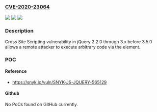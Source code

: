 ### [CVE-2020-23064](https://cve.mitre.org/cgi-bin/cvename.cgi?name=CVE-2020-23064)
![](https://img.shields.io/static/v1?label=Product&message=n%2Fa&color=blue)
![](https://img.shields.io/static/v1?label=Version&message=n%2Fa&color=blue)
![](https://img.shields.io/static/v1?label=Vulnerability&message=n%2Fa&color=brighgreen)

### Description

Cross Site Scripting vulnerability in jQuery 2.2.0 through 3.x before 3.5.0 allows a remote attacker to execute arbitrary code via the <options> element.

### POC

#### Reference
- https://snyk.io/vuln/SNYK-JS-JQUERY-565129

#### Github
No PoCs found on GitHub currently.

